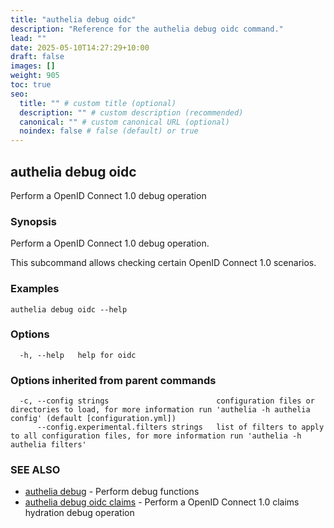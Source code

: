 ```yaml
---
title: "authelia debug oidc"
description: "Reference for the authelia debug oidc command."
lead: ""
date: 2025-05-10T14:27:29+10:00
draft: false
images: []
weight: 905
toc: true
seo:
  title: "" # custom title (optional)
  description: "" # custom description (recommended)
  canonical: "" # custom canonical URL (optional)
  noindex: false # false (default) or true
---
```


## authelia debug oidc

Perform a OpenID Connect 1.0 debug operation

### Synopsis

Perform a OpenID Connect 1.0 debug operation.

This subcommand allows checking certain OpenID Connect 1.0 scenarios.

### Examples

```
authelia debug oidc --help
```

### Options

```
  -h, --help   help for oidc
```

### Options inherited from parent commands

```
  -c, --config strings                        configuration files or directories to load, for more information run 'authelia -h authelia config' (default [configuration.yml])
      --config.experimental.filters strings   list of filters to apply to all configuration files, for more information run 'authelia -h authelia filters'
```

### SEE ALSO

* [authelia debug](authelia_debug.md)	 - Perform debug functions
* [authelia debug oidc claims](authelia_debug_oidc_claims.md)	 - Perform a OpenID Connect 1.0 claims hydration debug operation

